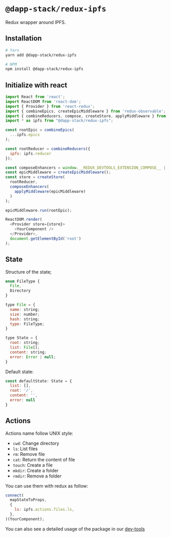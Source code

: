 # `@dapp-stack/redux-ipfs`

Redux wrapper around IPFS.

## Installation

```sh
# Yarn
yarn add @dapp-stack/redux-ipfs

# NPM
npm install @dapp-stack/redux-ipfs
```

## Initialize with react

```js
import React from 'react';
import ReactDOM from 'react-dom';
import { Provider } from 'react-redux';
import { combineEpics, createEpicMiddleware } from 'redux-observable';
import { combineReducers, compose, createStore, applyMiddleware } from 'redux';
import * as ipfs from "@dapp-stack/redux-ipfs";

const rootEpic = combineEpics(
  ...ipfs.epics
);

const rootReducer = combineReducers({
  ipfs: ipfs.reducer
});

const composeEnhancers = window.__REDUX_DEVTOOLS_EXTENSION_COMPOSE__ || compose;
const epicMiddleware = createEpicMiddleware();
const store = createStore(
  rootReducer,
  composeEnhancers(
    applyMiddleware(epicMiddleware)
  )
);

epicMiddleware.run(rootEpic);

ReactDOM.render(
  <Provider store={store}>
    <YourComponent />
  </Provider>, 
  document.getElementById('root')
);
```

## State

Structure of the state;

```js
enum FileType {
  File,
  Directory
}

type File = {
  name: string;
  size: number;
  hash: string;
  type: FileType;
}

type State = {
  root: string;
  list: File[];
  content: string;
  error: Error | null;
}
```

Default state:

```js
const defaultState: State = {
  list: [],
  root: '/',
  content: '',
  error: null
}
```

## Actions

Actions name follow UNIX style:

* `cwd`: Change directory
* `ls`: List files
* `rm`: Remove file
* `cat`: Return the content of file
* `touch`: Create a file
* `mkdir`: Create a folder
* `rmdir`: Remove a folder

You can use them with redux as follow:

```js
connect(
  mapStateToProps,
  {
    ls: ipfs.actions.files.ls,
  },
)(YourComponent);
```

You can also see a detailed usage of the package in our [dev-tools](https://github.com/Dapp-Stack/Dapp-Stack/tree/master/apps/dev-tools)
